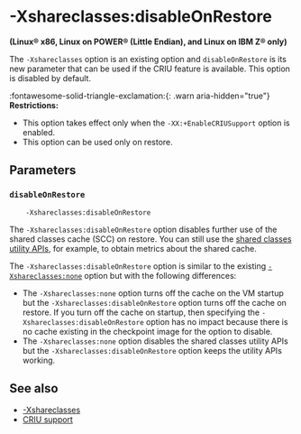 ﻿<!--
* Copyright (c) 2017, 2023 IBM Corp. and others
*
* This program and the accompanying materials are made
* available under the terms of the Eclipse Public License 2.0
* which accompanies this distribution and is available at
* https://www.eclipse.org/legal/epl-2.0/ or the Apache
* License, Version 2.0 which accompanies this distribution and
* is available at https://www.apache.org/licenses/LICENSE-2.0.
*
* This Source Code may also be made available under the
* following Secondary Licenses when the conditions for such
* availability set forth in the Eclipse Public License, v. 2.0
* are satisfied: GNU General Public License, version 2 with
* the GNU Classpath Exception [1] and GNU General Public
* License, version 2 with the OpenJDK Assembly Exception [2].
*
* [1] https://www.gnu.org/software/classpath/license.html
* [2] https://openjdk.org/legal/assembly-exception.html
*
* SPDX-License-Identifier: EPL-2.0 OR Apache-2.0 OR GPL-2.0 WITH
* Classpath-exception-2.0 OR LicenseRef-GPL-2.0 WITH Assembly-exception
-->

# -Xshareclasses:disableOnRestore

**(Linux&reg; x86, Linux on POWER&reg; (Little Endian), and Linux on IBM Z&reg; only)**

The `-Xshareclasses` option is an existing option and `disableOnRestore` is its new parameter that can be used if the CRIU feature is available. This option is disabled by default.

:fontawesome-solid-triangle-exclamation:{: .warn aria-hidden="true"} **Restrictions:**

- This option takes effect only when the `-XX:+EnableCRIUSupport` option is enabled.
- This option can be used only on restore.

## Parameters

### `disableOnRestore`

        -Xshareclasses:disableOnRestore

The `-Xshareclasses:disableOnRestore` option disables further use of the shared classes cache (SCC) on restore. You can still use the [shared classes utility APIs](shrc.md#the-java-shared-classes-utility-api), for example, to obtain metrics about the shared cache.

The `-Xshareclasses:disableOnRestore` option is similar to the existing [`-Xshareclasses:none`](xshareclasses.md#none) option but with the following differences:

- The `-Xshareclasses:none` option turns off the cache on the VM startup but the `-Xshareclasses:disableOnRestore` option turns off the cache on restore. If you turn off the cache on startup, then specifying the `-Xshareclasses:disableOnRestore` option has no impact because there is no cache existing in the checkpoint image for the option to disable.
- The `-Xshareclasses:none` option disables the shared classes utility APIs but the `-Xshareclasses:disableOnRestore` option keeps the utility APIs working.

## See also

- [-Xshareclasses](xshareclasses.md)
- [CRIU support](criusupport.md)

<!-- ==== END OF TOPIC ==== xsharxshareclassesdisableonrestore.md ==== -->
